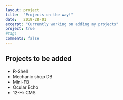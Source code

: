 ```yaml
---
layout: project
title:  "Projects on the way!"
date:   2019-28-01
excerpt: "Currently working on adding my projects"
project: true
#tag:
comments: false
---
```


## Projects to be added
* R-Shell
* Mechanic shop DB
* Mini-FB
* Ocular Echo
* 12-Hr CMS